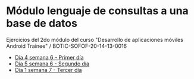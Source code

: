# Módulo lenguaje de consultas a una base de datos

Ejercicios del 2do módulo del curso "Desarrollo de aplicaciones móviles Android Trainee" / BOTIC-SOFOF-20-14-13-0016

- [Día 4 semana 6 - Primer día](./SQL/03-06-2021)
- [Día 5 semana 6 - Segundo día](./SQL/04-06-2021)
- [Dia 1 semana 7 - Tercer día](./SQL/07-06-2021)